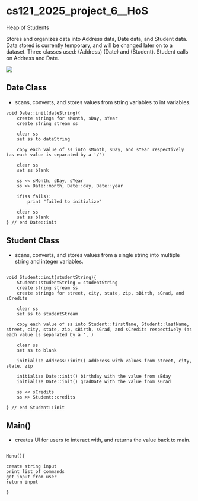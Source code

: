# cs121_2025_project_6__HoS
Heap of Students

Stores and organizes data into Address data, Date data, and Student data. Data stored is currently temporary, and will be changed later on to a dataset.
Three classes used: (Address) (Date) and (Student). Student calls on Address and Date.

[![](https://mermaid.ink/img/pako:eNp1U0FugzAQ_ApyL2kKH0C9VI16yo1bxcVlHbAabGQvlSilb-8aaDDBWALBzDLLzNo9KzQIlrLiyq09SV4aXucqopVhC0Jh9PyTJNGJowjALwBGWDsx030UGuv7XE2QWw-RRRMBwRkaqUqfkSRXa4XVPQi8u4c6wY2v-zS2Ojz6yJeWQMUSD0u_bUFDMPofD76B2VnAA11C4D1aSOy2lbfUFvBbNuv_nzvtWZjaxWODeJKMnciOIU8t4GoeXtDVyGyH48iLNBYVrzdmSHSDuykVRoBE2hdJcPnlbgLHCPTHFqS9CDBG6HOzw-Oy-fwkZofrNH-DqJ-xZ34n2KCEy6AUeKYY3lxGQXafcd8Fidcpv9UUWcxqYWougY5r7-CcYSUofJbSI3DzmbNcDVTHW9RZpwqWomlFzIxuy4qlF3619NY2LtT5rN_Qhqt3rf_fhz-GtjIK?type=png)](https://mermaid.live/edit#pako:eNp1U0FugzAQ_ApyL2kKH0C9VI16yo1bxcVlHbAabGQvlSilb-8aaDDBWALBzDLLzNo9KzQIlrLiyq09SV4aXucqopVhC0Jh9PyTJNGJowjALwBGWDsx030UGuv7XE2QWw-RRRMBwRkaqUqfkSRXa4XVPQi8u4c6wY2v-zS2Ojz6yJeWQMUSD0u_bUFDMPofD76B2VnAA11C4D1aSOy2lbfUFvBbNuv_nzvtWZjaxWODeJKMnciOIU8t4GoeXtDVyGyH48iLNBYVrzdmSHSDuykVRoBE2hdJcPnlbgLHCPTHFqS9CDBG6HOzw-Oy-fwkZofrNH-DqJ-xZ34n2KCEy6AUeKYY3lxGQXafcd8Fidcpv9UUWcxqYWougY5r7-CcYSUofJbSI3DzmbNcDVTHW9RZpwqWomlFzIxuy4qlF3619NY2LtT5rN_Qhqt3rf_fhz-GtjIK)


## Date Class
* scans, converts, and stores values from string variables to int variables.
```
void Date::init(dateString){
    create strings for sMonth, sDay, sYear
    create string stream ss

    clear ss
    set ss to dateString

    copy each value of ss into sMonth, sDay, and sYear respectively (as each value is separated by a '/')

    clear ss
    set ss blank

    ss << sMonth, sDay, sYear
    ss >> Date::month, Date::day, Date::year

    if(ss fails):
        print "failed to initialize"
    
    clear ss
    set ss blank
} // end Date::init

```

## Student Class
* scans, converts, and stores values from a single string into multiple string and integer variables.
```

void Student::init(studentString){
    Student::studentString = studentString
    create string stream ss
    create strings for street, city, state, zip, sBirth, sGrad, and sCredits

    clear ss
    set ss to studentStream

    copy each value of ss into Student::firstName, Student::lastName, street, city, state, zip, sBirth, sGrad, and sCredits respectively (as each value is separated by a ',')

    clear ss
    set ss to blank

    initialize Address::init() adderess with values from street, city, state, zip

    initialize Date::init() birthday with the value from sBday
    initialize Date::init() gradDate with the value from sGrad

    ss << sCredits
    ss >> Student::credits

} // end Student::init

```

## Main()
* creates UI for users to interact with, and returns the value back to main.
```

Menu(){

create string input
print list of commands
get input from user
return input

}
```